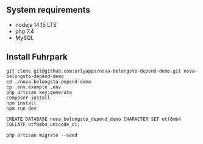 ## System requirements

-   nodejs 14.15 LTS
-   php 7.4
-   MySQL

## Install Fuhrpark

    git clone git@github.com:orlyapps/nova-belongsto-depend-demo.git nova-belongsto-depend-demo
    cd ./nova-belongsto-depend-demo
    cp .env.example .env
    php artisan key:generate
    composer install
    npm install
    npm run dev

    CREATE DATABASE nova_belongsto_depend_demo CHARACTER SET utf8mb4 COLLATE utf8mb4_unicode_ci;

    php artisan migrate --seed
